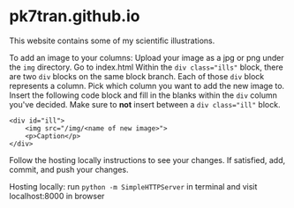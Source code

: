 # pk7tran.github.io

This website contains some of my scientific illustrations.

To add an image to your columns:
Upload your image as a jpg or png under the ``img`` directory.
Go to index.html
Within the ``div class="ills"`` block, there are two ``div`` blocks on the same block branch.  Each of those ``div`` block represents a column.  Pick which column you want to add the new image to.
Insert the following code block and fill in the blanks within the ``div`` column you've decided.  Make sure to **not** insert between a ``div class="ill"`` block.
```
<div id="ill">
    <img src="/img/<name of new image>">
    <p>Caption</p>
</div>
```

Follow the hosting locally instructions to see your changes.  If satisfied, add, commit, and push your changes.

Hosting locally: run ``python -m SimpleHTTPServer`` in terminal and visit localhost:8000 in browser